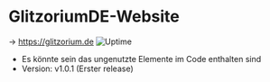 # GlitzoriumDE-Website
-> https://glitzorium.de
![Uptime](http://185.223.28.217:3001/api/badge/1/status)

- Es könnte sein das ungenutzte Elemente im Code enthalten sind
- Version: v1.0.1 (Erster release)
